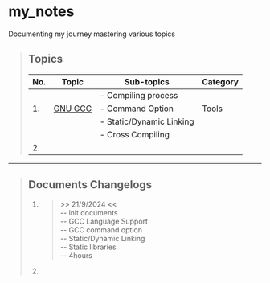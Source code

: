 # my_notes

Documenting my journey mastering various topics

>## Topics
>
>| No. | Topic   |         Sub-topics       | Category |
>|-----|---------|--------------------------|----------|
>| | | - Compiling process      | |
>| 1. | [GNU GCC](<./Topics/Tools/GNU_GCC/README.md>) | - Command Option         | Tools |
>| | | - Static/Dynamic Linking | |
>| | | - Cross Compiling        | |
>| 2. | | | |

---

>## Documents Changelogs
>
>1. > \>\> 21/9/2024 \<\< \
-- init documents \
-- GCC Language Support \
-- GCC command option\
-- Static/Dynamic Linking\
-- Static libraries\
-- 4hours
>2.
